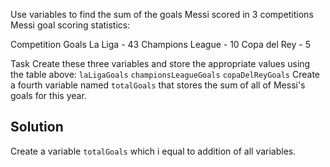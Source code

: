 Use variables to find the sum of the goals Messi scored in 3 competitions
Messi goal scoring statistics:

Competition	Goals
La Liga -	43
Champions League - 10
Copa del Rey - 5

Task
Create these three variables and store the appropriate values using the table above:
`laLigaGoals`
`championsLeagueGoals`
`copaDelReyGoals`
Create a fourth variable named `totalGoals` that stores the sum of all of Messi's goals for this year.

## Solution
Create a variable `totalGoals` which i equal to addition of all variables.
